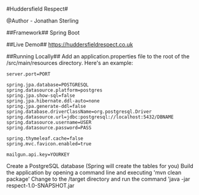 #Huddersfield Respect#

@Author - Jonathan Sterling

##Framework##
Spring Boot

##Live Demo##
https://huddersfieldrespect.co.uk

##Running Locally##
Add an application.properties file to the root of the /src/main/resources directory.  Here's an example:
```
server.port=PORT

spring.jpa.database=POSTGRESQL
spring.datasource.platform=postgres
spring.jpa.show-sql=false
spring.jpa.hibernate.ddl-auto=none
spring.jpa.generate-ddl=false
spring.database.driverClassName=org.postgresql.Driver
spring.datasource.url=jdbc:postgresql://localhost:5432/DBNAME
spring.datasource.username=USER
spring.datasource.password=PASS

spring.thymeleaf.cache=false
spring.mvc.favicon.enabled=true

mailgun.api.key=YOURKEY
```
Create a PostgreSQL database (Spring will create the tables for you)
Build the application by opening a command line and executing 'mvn clean package'
Change to the /target directory and run the command 'java -jar respect-1.0-SNAPSHOT.jar
